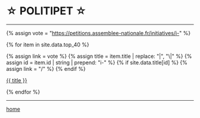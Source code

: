 ☆ POLITIPET ☆
=============

----

<div class="content" markdown="1">

{% assign vote = "https://petitions.assemblee-nationale.fr/initiatives/i-" %}

{% for item in site.data.top_40 %}

{% assign link = vote %}
{% assign title = item.title | replace: "|", "\\|" %}
{% assign id = item.id | string | prepend: "i-" %}
{% if site.data.title[id] %} {% assign link = "/" %}
{% endif %}

[{{ title }}]({{link}}{{item.id}})

{% endfor %}

</div>

----

[home](/)
